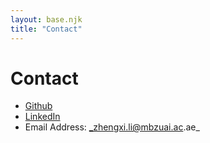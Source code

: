 ```yaml
---
layout: base.njk
title: "Contact"
---
```


# Contact

 - [Github](https://github.com/Lizhengxi25)
 - [LinkedIn](https://www.linkedin.com/in/zhengxi-li-7971a637b/)
 - Email Address: _zhengxi.li@mbzuai.ac.ae_
